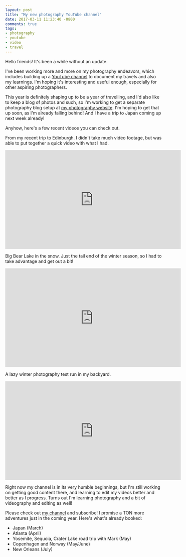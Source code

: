 ```yaml
---
layout: post
title: "My new photography YouTube channel"
date: 2017-03-11 11:23:40 -0800
comments: true
tags:
- photography
- youtube
- video
- travel
---
```


Hello friends!  It's been a while without an update.

I've been working more and more on my photography endeavors, which includes building up a <a href="https://www.youtube.com/channel/UCg5jVvaChTjkL74IQ334FzQ">YouTube channel</a> to document my travels and also my learnings.  I'm hoping it's interesting and useful enough, especially for other aspiring photographers.

This year is definitely shaping up to be a year of travelling, and I'd also like to keep a blog of photos and such, so I'm working to get a separate photography blog setup at <a href="https://davidcalhounphotography.com">my photography website</a>.  I'm hoping to get that up soon, as I'm already falling behind!  And I have a trip to Japan coming up next week already!

Anyhow, here's a few recent videos you can check out.

From my recent trip to Edinburgh.  I didn't take much video footage, but was able to put together a quick video with what I had.

<iframe width="560" height="315" src="https://www.youtube.com/embed/2lUHx6l4DvQ" frameborder="0" allowfullscreen></iframe>

Big Bear Lake in the snow.  Just the tail end of the winter season, so I had to take advantage and get out a bit!

<iframe width="560" height="315" src="https://www.youtube.com/embed/i40R_zkPjg8" frameborder="0" allowfullscreen></iframe>

A lazy winter photography test run in my backyard.

<iframe width="560" height="315" src="https://www.youtube.com/embed/ItT7Z3ozmRM" frameborder="0" allowfullscreen></iframe>

Right now my channel is in its very humble beginnings, but I'm still working on getting good content there, and learning to edit my videos better and better as I progress.  Turns out I'm learning photography and a bit of videography and editing as well!  

Please check out <a href="https://www.youtube.com/channel/UCg5jVvaChTjkL74IQ334FzQ">my channel</a> and subscribe!  I promise a TON more adventures just in the coming year.  Here's what's already booked:

* Japan (March)
* Atlanta (April)
* Yosemite, Sequoia, Crater Lake road trip with Mark (May)
* Copenhagen and Norway (May/June)
* New Orleans (July)

